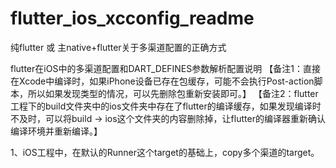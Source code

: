 # flutter_ios_xcconfig_readme
纯flutter 或 主native+flutter关于多渠道配置的正确方式

flutter在iOS中的多渠道配置和DART_DEFINES参数解析配置说明 【备注1：直接在Xcode中编译时，如果iPhone设备已存在包缓存，可能不会执行Post-action脚本，所以如果发现类型的情况，可以先删除包重新安装即可。】
【备注2：flutter工程下的build文件夹中的ios文件夹中存在了flutter的编译缓存，如果发现编译时不及时，可以将build -> ios这个文件夹的内容删除掉，让flutter的编译器重新确认编译环境并重新编译。】

1、iOS工程中，在默认的Runner这个target的基础上，copy多个渠道的target。

